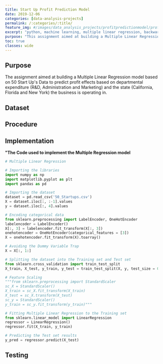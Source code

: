 ```yaml
---
title: Start Up Profit Prediction Model
date: 2019-12-06
categories: [data-analysis-projects]
permalink: /:categories/:title/
feature_img: #/images/data_analysis_projects/profitpredictionmodel/profitpredictionmodel_img00.jpg
excerpt: "python, machine learning, multiple linear regression, backward elimination"
purpose: "This assignment aimed at building a Multiple Linear Regression model based on 50 Start Up's Data to predict profit effects based on departmental expenditure and the state the business is operating in."
toc: true
classes: wide
---
```


<h2 class="text-underline">Purpose</h2>
The assignment aimed at building a Multiple Linear Regression model based on 50 Start Up's Data to predict profit effects based on departmental expenditure (R&D, Administration and Marketing) and the state (California, Florida and New York) the business is operating in.

<h2 class="text-underline">Dataset</h2>

<h2 class="text-underline">Procedure</h2>

<h2 class="text-underline">Implementation</h2>

**"The Code used to implement the Multiple Regression model**
```python
# Multiple Linear Regression

# Importing the libraries
import numpy as np
import matplotlib.pyplot as plt
import pandas as pd

# Importing the dataset
dataset = pd.read_csv('50_Startups.csv')
X = dataset.iloc[:, :-1].values
y = dataset.iloc[:, 4].values

# Encoding categorical data
from sklearn.preprocessing import LabelEncoder, OneHotEncoder
labelencoder = LabelEncoder()
X[:, 3] = labelencoder.fit_transform(X[:, 3])
onehotencoder = OneHotEncoder(categorical_features = [3])
X = onehotencoder.fit_transform(X).toarray()

# Avoiding the Dummy Variable Trap
X = X[:, 1:]

# Splitting the dataset into the Training set and Test set
from sklearn.cross_validation import train_test_split
X_train, X_test, y_train, y_test = train_test_split(X, y, test_size = 0.2, random_state = 0)

# Feature Scaling
"""from sklearn.preprocessing import StandardScaler
sc_X = StandardScaler()
X_train = sc_X.fit_transform(X_train)
X_test = sc_X.transform(X_test)
sc_y = StandardScaler()
y_train = sc_y.fit_transform(y_train)"""

# Fitting Multiple Linear Regression to the Training set
from sklearn.linear_model import LinearRegression
regressor = LinearRegression()
regressor.fit(X_train, y_train)

# Predicting the Test set results
y_pred = regressor.predict(X_test)

```

<h2 class="text-underline">Testing</h2>
